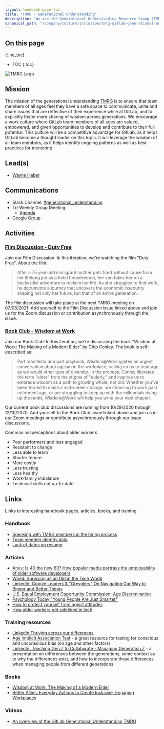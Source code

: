 ```yaml
---
layout: handbook-page-toc
title: "TMRG - Generational Understanding"
description: "We are the Generational Understanding Resource Group (TMRG) founded in the summer of 2020. Learn more!"
canonical_path: "/company/culture/inclusion/tmrg-gitlab-generational-understanding/"
---
```


## On this page
{:.no_toc}

- TOC
{:toc}

![TMRG Logo](https://gitlab.com/gitlab-com/marketing/corporate_marketing/corporate-marketing/-/raw/master/design/gitlab-brand-files/gitlab-logo-files/global-diversity-inclusion/full-color/jpg/di-generational-understanding-logo-rgb.jpg)


## Mission

The mission of the generational understanding [TMRG](/company/culture/inclusion/erg-guide/) is to ensure that team members of all ages feel they have a safe space to communicate, unite and share issues that are reflective of their experience while at GitLab, and to explicitly foster more sharing of wisdom across generations. We encourage a work culture where GitLab team members of all ages are valued, empowered, and given opportunities to develop and contribute to their full potential. This culture will be a competitive advantage for GitLab, as it helps GitLab become a thought leader on this topic. It will leverage the wisdom of all team members, as it helps identify ongoing patterns as well as best practices for mentoring.

## Lead(s)

* [Wayne Haber](https://about.gitlab.com/company/team/#whaber)

## Communications

* Slack Channel: [#generational_understanding](https://gitlab.slack.com/archives/C014A4NNVG8/p1596576533036100)
* Tri-Weekly Group Meeting
  * [Agenda](https://docs.google.com/document/d/1h81q60KnCJFsATKjZKOFglBmgkv8TlGrKY8punX2SEg/edit#heading=h.hypr6mscnzqs)
* [Google Group](https://groups.google.com/a/gitlab.com/g/Generational_Differences_ERG)

## Activities

### [Film Discussion - Duty Free](https://gitlab.com/gitlab-com/book-clubs/-/issues/26)

Join our Film Discussion. In this iteration, we're watching the film "Duty Free". About the film:

> After a 75 year-old immigrant mother gets fired without cause from her lifelong job as a hotel housekeeper, her son takes her on a bucket-list adventure to reclaim her life. As she struggles to find work, he documents a journey that uncovers the economic insecurity shaping not only her future, but that of an entire generation.

The film discussion will take place at the next TMRG meeting on 07/06/2021. Add yourself to the Film Discussion issue linked above and join us for the Zoom discussion or contribution asynchronously through the issue.

### [Book Club - Wisdom at Work](https://gitlab.com/gitlab-com/book-clubs/-/issues/13)

Join our Book Club! In this iteration, we're discussing the book "Wisdom at Work: The Making of a Modern Elder" by Chip Conley. The book is self-described as:

> Part manifesto and part playbook, Wisdom@Work ignites an urgent conversation about ageism in the workplace, calling on us to treat age as we would other type of diversity. In the process, Conley liberates the term "elder" from the stigma of "elderly," and inspires us to embrace wisdom as a path to growing whole, not old. Whether you've been forced to make a mid-career change, are choosing to work past retirement age, or are struggling to keep up with the millennials rising up the ranks, Wisdom@Work will help you write your next chapter.

Our current book club discussions are running from 10/29/2020 through 12/10/2020. Add yourself to the Book Club issue linked above and join us in our Zoom meetings or contribute asynchronously through our issue discussions.

Common misperceptions about older workers:

* Poor performers and less engaged
* Resistant to change
* Less able to learn
* Shorter tenure
* More costly
* Less trusting
* Less healthy
* Work-family imbalance
* Technical skills not up-to-date

## Links

Links to interesting handbook pages, articles, books, and training

### Handbook

* [Speaking with TMRG members in the hiring process](/company/culture/inclusion/talent-acquisition-initiatives/#speaking-with-tmrg-members-in-the-hiring-process)
* [Team member identity data](/company/culture/inclusion/identity-data/#age-distribution)
* [Lack of dates on resume](/company/culture/inclusion/talent-acquisition-initiatives/#lack-of-dates-on-your-resume)

### Articles

* [Arxiv: Is 40 the new 60? How popular media portrays the employability of older software developers](https://arxiv.org/ftp/arxiv/papers/2004/2004.05847.pdf)
* [Wired: Surviving as an Old in the Tech World](https://www.wired.com/story/surviving-as-an-old-in-the-tech-world/)
* [LinkedIn: Google Leaders & "Greyglers"​ On Navigating Our Way to Bigger and Better Things](https://www.linkedin.com/pulse/google-leaders-greyglers-navigating-our-way-bigger-better-tracy-wilk/)
* [U.S. Equal Employment Opportunity Commission: Age Discrimination](https://www.eeoc.gov/age-discrimination)
* [Psychology Today:"Young People Are Just Smarter"](https://www.psychologytoday.com/us/blog/boomers-30/201710/young-people-are-just-smarter)
* [How to protect yourself from ageist attitudes](https://www.theguardian.com/careers/2017/apr/27/how-to-protect-yourself-from-ageist-attitudes)
* [How older workers get sidelined in tech ](https://www.protocol.com/workplace/ageism-tech-workers)

### Training resources

* [LinkedIn:Thriving across our differences](https://www.linkedin.com/learning/confronting-bias-thriving-across-our-differences/outro-with-arianna-huffington)
* [Age Implicit Association Test](https://implicit.harvard.edu/implicit/takeatest.html) - a great resource for testing for conscious and unconscious bias (on age and other factors)
* [LinkedIn: Teaching Gen Z to Collaborate - Managing Generation Z](https://www.linkedin.com/learning/managing-generation-z/teaching-gen-z-to-collaborate) - a presentation on differences between the generations, some context as to why the differences exist, and how to incorporate these differences when managing people from different generations

### Books

* [Wisdom at Work: The Making of a Modern Elder](https://www.amazon.com/Wisdom-Work-Making-Modern-Elder/dp/0525572902)
* [Better Allies: Everyday Actions to Create Inclusive, Engaging Workplaces](https://www.amazon.com/gp/product/1732723311/)

### Videos

* [An overview of the GitLab Generational Understanding TMRG](https://www.youtube.com/watch?v=6eke5700KWc)


